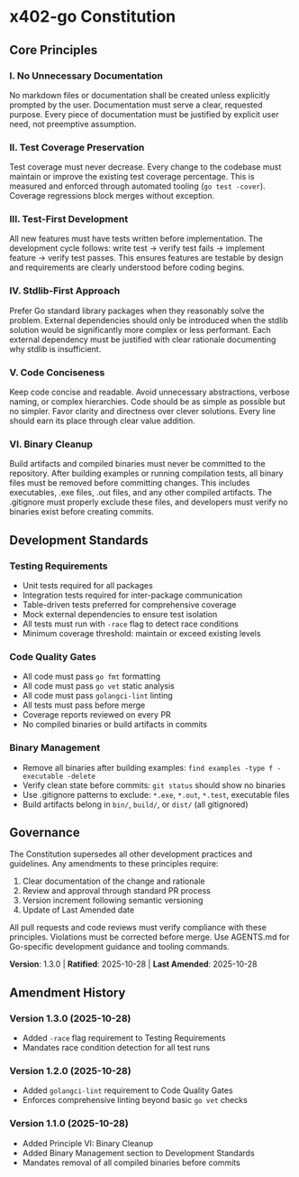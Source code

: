 <!-- 
Sync Impact Report
==================
Version Change: 0.0.0 → 1.0.0 (Initial adoption)
Added Sections: All principles newly defined
Templates Requiring Updates: 
  ✅ Updated - constitution.md
  ⚠ Pending - plan-template.md (review for test coverage requirements)
  ⚠ Pending - spec-template.md (review for testing requirements)
  ⚠ Pending - tasks-template.md (review for test task categories)
Follow-up TODOs: 
  - RATIFICATION_DATE needs to be confirmed (currently set to today)
-->

# x402-go Constitution

## Core Principles

### I. No Unnecessary Documentation
No markdown files or documentation shall be created unless explicitly 
prompted by the user. Documentation must serve a clear, requested purpose.
Every piece of documentation must be justified by explicit user need, not 
preemptive assumption.

### II. Test Coverage Preservation
Test coverage must never decrease. Every change to the codebase must maintain
or improve the existing test coverage percentage. This is measured and 
enforced through automated tooling (`go test -cover`). Coverage regressions
block merges without exception.

### III. Test-First Development
All new features must have tests written before implementation. The 
development cycle follows: write test → verify test fails → implement feature
→ verify test passes. This ensures features are testable by design and 
requirements are clearly understood before coding begins.

### IV. Stdlib-First Approach
Prefer Go standard library packages when they reasonably solve the problem.
External dependencies should only be introduced when the stdlib solution would
be significantly more complex or less performant. Each external dependency 
must be justified with clear rationale documenting why stdlib is insufficient.

### V. Code Conciseness
Keep code concise and readable. Avoid unnecessary abstractions, verbose 
naming, or complex hierarchies. Code should be as simple as possible but no
simpler. Favor clarity and directness over clever solutions. Every line should
earn its place through clear value addition.

### VI. Binary Cleanup
Build artifacts and compiled binaries must never be committed to the repository.
After building examples or running compilation tests, all binary files must be
removed before committing changes. This includes executables, .exe files, .out
files, and any other compiled artifacts. The .gitignore must properly exclude
these files, and developers must verify no binaries exist before creating commits.

## Development Standards

### Testing Requirements
- Unit tests required for all packages
- Integration tests required for inter-package communication
- Table-driven tests preferred for comprehensive coverage
- Mock external dependencies to ensure test isolation
- All tests must run with `-race` flag to detect race conditions
- Minimum coverage threshold: maintain or exceed existing levels

### Code Quality Gates
- All code must pass `go fmt` formatting
- All code must pass `go vet` static analysis
- All code must pass `golangci-lint` linting
- All tests must pass before merge
- Coverage reports reviewed on every PR
- No compiled binaries or build artifacts in commits

### Binary Management
- Remove all binaries after building examples: `find examples -type f -executable -delete`
- Verify clean state before commits: `git status` should show no binaries
- Use .gitignore patterns to exclude: `*.exe`, `*.out`, `*.test`, executable files
- Build artifacts belong in `bin/`, `build/`, or `dist/` (all gitignored)

## Governance

The Constitution supersedes all other development practices and guidelines.
Any amendments to these principles require:
1. Clear documentation of the change and rationale
2. Review and approval through standard PR process
3. Version increment following semantic versioning
4. Update of Last Amended date

All pull requests and code reviews must verify compliance with these 
principles. Violations must be corrected before merge. Use AGENTS.md for
Go-specific development guidance and tooling commands.

**Version**: 1.3.0 | **Ratified**: 2025-10-28 | **Last Amended**: 2025-10-28

## Amendment History

### Version 1.3.0 (2025-10-28)
- Added `-race` flag requirement to Testing Requirements
- Mandates race condition detection for all test runs

### Version 1.2.0 (2025-10-28)
- Added `golangci-lint` requirement to Code Quality Gates
- Enforces comprehensive linting beyond basic `go vet` checks

### Version 1.1.0 (2025-10-28)
- Added Principle VI: Binary Cleanup
- Added Binary Management section to Development Standards
- Mandates removal of all compiled binaries before commits